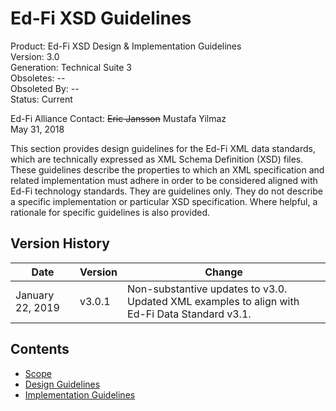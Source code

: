 # Ed-Fi XSD Guidelines

Product: Ed-Fi XSD Design & Implementation Guidelines \
Version: 3.0 \
Generation: Technical Suite 3 \
Obsoletes: -- \
Obsoleted By: -- \
Status: Current

Ed-Fi Alliance
Contact: ~~Eric Jansson~~ Mustafa Yilmaz \
May 31, 2018

This section provides design guidelines for the Ed-Fi XML data standards, which are technically expressed as XML Schema Definition (XSD) files. These guidelines describe the properties to which an XML specification and related implementation must adhere in order to be considered aligned with Ed-Fi technology standards. They are guidelines only. They do not describe a specific implementation or particular XSD specification. Where helpful, a rationale for specific guidelines is also provided.

## Version History

| Date             | Version | Change                                                                                        |
| ---------------- | ------- | --------------------------------------------------------------------------------------------- |
| January 22, 2019 | v3.0.1  | Non-substantive updates to v3.0. Updated XML examples to align with Ed-Fi Data Standard v3.1. |

## Contents

* [Scope](./scope.md)
* [Design Guidelines](./design.md)
* [Implementation Guidelines](./implementation/readme.mdx)
